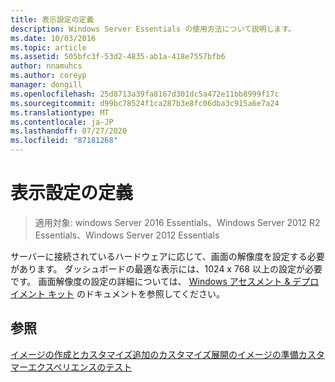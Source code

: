 ```yaml
---
title: 表示設定の定義
description: Windows Server Essentials の使用方法について説明します。
ms.date: 10/03/2016
ms.topic: article
ms.assetid: 505bfc3f-53d2-4835-ab1a-418e7557bfb6
author: nnamuhcs
ms.author: coreyp
manager: dongill
ms.openlocfilehash: 25d8713a39fa8167d301dc5a472e11bb8999f17c
ms.sourcegitcommit: d99bc78524f1ca287b3e8fc06dba3c915a6e7a24
ms.translationtype: MT
ms.contentlocale: ja-JP
ms.lasthandoff: 07/27/2020
ms.locfileid: "87181268"
---
```

# <a name="define-display-settings"></a>表示設定の定義

>適用対象: windows Server 2016 Essentials、Windows Server 2012 R2 Essentials、Windows Server 2012 Essentials

サーバーに接続されているハードウェアに応じて、画面の解像度を設定する必要があります。 ダッシュボードの最適な表示には、1024 x 768 以上の設定が必要です。 画面解像度の設定の詳細については、 [Windows アセスメント &amp; デプロイメント キット](https://go.microsoft.com/fwlink/?LinkId=248694) のドキュメントを参照してください。

## <a name="see-also"></a>参照
 [イメージの作成とカスタマイズ追加の](Creating-and-Customizing-the-Image.md)[カスタマイズ](Additional-Customizations.md)[展開のイメージの準備](Preparing-the-Image-for-Deployment.md)[カスタマーエクスペリエンスのテスト](Testing-the-Customer-Experience.md)